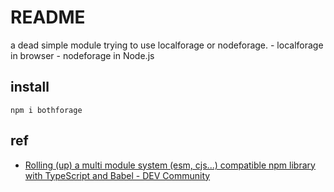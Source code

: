 # README

a dead simple module trying to use localforage or nodeforage. - localforage in browser - nodeforage in Node.js

## install

```shell
npm i bothforage
```

## ref

- [Rolling (up) a multi module system (esm, cjs...) compatible npm library with TypeScript and Babel - DEV Community](https://dev.to/remshams/rolling-up-a-multi-module-system-esm-cjs-compatible-npm-library-with-typescript-and-babel-3gjg)
